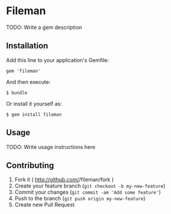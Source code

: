# Fileman

TODO: Write a gem description

## Installation

Add this line to your application's Gemfile:

    gem 'fileman'

And then execute:

    $ bundle

Or install it yourself as:

    $ gem install fileman

## Usage

TODO: Write usage instructions here

## Contributing

1. Fork it ( http://github.com/<my-github-username>/fileman/fork )
2. Create your feature branch (`git checkout -b my-new-feature`)
3. Commit your changes (`git commit -am 'Add some feature'`)
4. Push to the branch (`git push origin my-new-feature`)
5. Create new Pull Request
